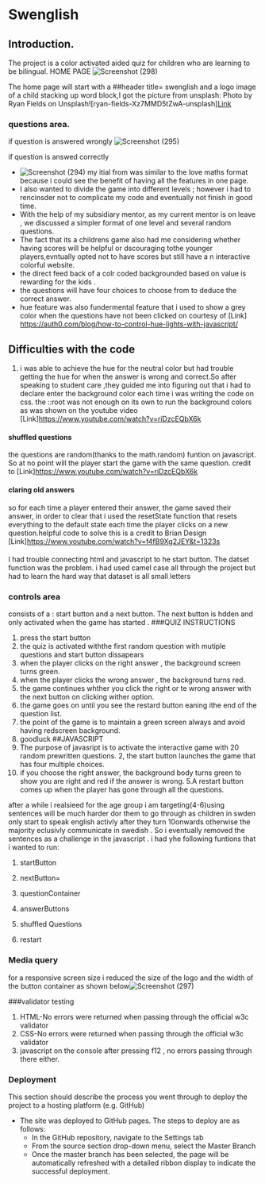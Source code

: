

# Swenglish
## Introduction.
The project  is  a color activated  aided quiz for children who are learning to be bilingual. 
HOME PAGE
![Screenshot (298)](https://user-images.githubusercontent.com/83753891/130938788-23441287-7dee-44f6-9039-a114d29195c3.png)

The home page  will start with a 
##header 
title= swenglish
and a logo image of a child stacking up word block,I got the picture from unsplash:
Photo by Ryan Fields on Unsplash![ryan-fields-Xz7MMD5tZwA-unsplash][Link](https://user-images.githubusercontent.com/83753891/130231263-6183ac84-2b5b-4b4e-bbd7-c5223407a5fe.jpg)
### questions area.
 if question is answered wrongly
 ![Screenshot (295)](https://user-images.githubusercontent.com/83753891/130901580-b5a860fe-421f-4857-9381-56340cea213c.png)

 if question is answed correctly
 
* ![Screenshot (294)](https://user-images.githubusercontent.com/83753891/130901089-49e2a192-0f18-45e6-9d74-456fe3054fba.png)
my itial from was similar to the love maths format because i could see the benefit of having all the features in one page.
* I also wanted to divide the game into different levels ; however i had to rencinsder not to complicate my code and eventually not finish in good time.
* With the help of my subsidiary mentor, as my current mentor is on leave , we discussed a simpler format of one level and several random questions.
* The fact that its a childrens game also had me considering whether having scores will be helpful or dscouraging tothe younger players,evntually opted not to have scores but still have a n interactive colorful website.
 * the direct feed back of a colr coded backgrounded based on value  is rewarding for the kids .
 * the questions will have four choices to choose from  to deduce the correct answer.
 * hue feature was also fundermental feature that i used to show a grey color when the questions have not been clicked on courtesy of [Link] https://auth0.com/blog/how-to-control-hue-lights-with-javascript/
 ## Difficulties with the code
 1. i was able to achieve the hue for the neutral color but had trouble getting the hue for when the answer is wrong  and correct.So after speaking to student care ,they guided me into  figuring out that i had to declare enter the background color each time i was writing the code on css. the ::root was not enough on its own to run the background colors as was shown on the youtube video [Link]https://www.youtube.com/watch?v=riDzcEQbX6k
 #### shuffled questions
 the questions are random(thanks to the math.random) funtion on javascript. So at no point will the player start  the game with the same question. credit to [Link]https://www.youtube.com/watch?v=riDzcEQbX6k
 #### claring old answers
 so for each time a player entered their answer, the game saved their answer, in order to clear that i used the resetState function that resets everything to the default state each time the player clicks on a new question.helpful code to solve this is a credit to Brian Design [Link]https://www.youtube.com/watch?v=f4fB9Xg2JEY&t=1323s
 ####
I had trouble connecting html and javascript to he start button. The datset function was the problem. i had used camel case all through the project but had to learn the hard way that dataset is all small letters 
### controls area
consists of a :
start button and a next button.
The next button is hdden and only activated when the game has started .
###QUIZ INSTRUCTIONS
1. press the start button
2. the quiz is activated withthe first random question with mutiple questions and start button dissapears
3. when the player clicks on the right answer , the background screen turns green.
4. when the player clicks the wrong answer , the background turns red.
5. the game continues whther you click the right or te wrong answer with the next button on clicking wither option.
6. the game goes on until you see the restard button eaning ithe end of the question list.
7. the point of the game is to maintain a green screen always and avoid having redscreen background.
8. goodluck
##JAVASCRIPT
1. The purpose of javasript is to activate the interactive game with 20 random prewritten questions.
2, the start button launches the game that has four multiple choices.
3. if you choose the right answer, the background body turns green to show you are right and red if the answer is wrong.
5.A restart button comes up when the player has gone through all the questions.


after a while i realsieed for the age group i am targeting(4-6)using sentences will be much harder dor them to go through as children in swden only start to speak english activly after they turn 10onwards otherwise the majority eclusivly communicate in swedish . So i eventually removed the sentences as a challenge 
in  the javascript . i had yhe following funtions that i wanted to run:
1. startButton

2.  nextButton=

3. questionContainer

4. answerButtons

5. shuffled Questions

6. restart

### Media query
for a responsive screen size i reduced the size of the logo 
and the width of the button container as shown below![Screenshot (297)](https://user-images.githubusercontent.com/83753891/130902095-b75cdf85-8a63-47a2-b838-057408390ccb.png)

###validator testing
1. HTML-No errors were returned when passing through the official w3c validator
2. CSS-No errors were returned when passing through the official w3c validator
3. javascript on the console after pressing f12 , no errors passing through there either.

### Deployment

This section should describe the process you went through to deploy the project to a hosting platform (e.g. GitHub) 

- The site was deployed to GitHub pages. The steps to deploy are as follows: 
  - In the GitHub repository, navigate to the Settings tab 
  - From the source section drop-down menu, select the Master Branch
  - Once the master branch has been selected, the page will be automatically refreshed with a detailed ribbon display to indicate the successful deployment. 

